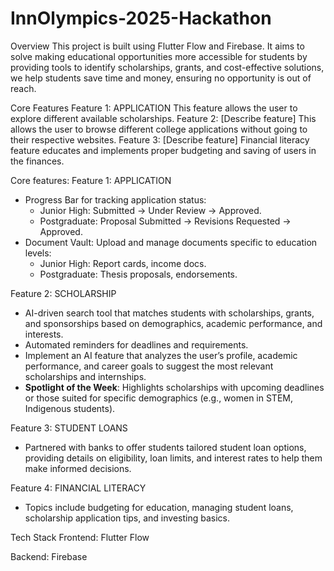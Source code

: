 # InnOlympics-2025-Hackathon

Overview
This project is built using Flutter Flow and Firebase. It aims to solve making educational opportunities more accessible for students by providing tools to identify scholarships, grants, and cost-effective solutions, we help students save time and money, ensuring no opportunity is out of reach.

Core Features
Feature 1: APPLICATION
This feature allows the user to explore different available scholarships.
Feature 2: [Describe feature]
This allows the user to browse different college applications without going to their respective websites.
Feature 3: [Describe feature]
Financial literacy feature educates and implements proper budgeting and saving of users in the finances.

Core features: 
Feature 1: APPLICATION 
  - Progress Bar for tracking application status:
    - Junior High: Submitted → Under Review → Approved.
    - Postgraduate: Proposal Submitted → Revisions Requested → Approved.
  - Document Vault: Upload and manage documents specific to education levels:
    - Junior High: Report cards, income docs.
    - Postgraduate: Thesis proposals, endorsements.

Feature 2: SCHOLARSHIP   
  - AI-driven search tool that matches students with scholarships, grants, and sponsorships based on demographics, academic performance, and interests.
  - Automated reminders for deadlines and requirements.
  - Implement an AI feature that analyzes the user’s profile, academic performance, and career goals to suggest the most relevant scholarships and internships.
  - **Spotlight of the Week**: Highlights scholarships with upcoming deadlines or those suited for specific demographics (e.g., women in STEM, Indigenous students).

Feature 3: STUDENT LOANS
  - Partnered with banks to offer students tailored student loan options, providing details on eligibility, loan limits, and interest rates to help them make informed decisions.

Feature 4: FINANCIAL LITERACY 
  - Topics include budgeting for education, managing student loans, scholarship application tips, and investing basics.


Tech Stack
Frontend: Flutter Flow

Backend: Firebase
